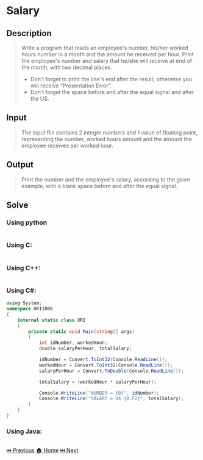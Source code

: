 # Salary

## Description

> Write a program that reads an employee's number, his/her worked hours number in a month and the amount he received per hour. Print the employee's number and salary that he/she will receive at end of the month, with two decimal places.
> 
> + Don’t forget to print the line's end after the result, otherwise you will receive “Presentation Error”.
> + Don’t forget the space before and after the equal signal and after the U$.

## Input

> The input file contains 2 integer numbers and 1 value of floating point, representing the number, worked hours amount and the amount the employee receives per worked hour.

## Output

> Print the number and the employee's salary, according to the given example, with a blank space before and after the equal signal.

## Solve

### Using python

```python

```

### Using C:

```c

```

### Using C++:

```c++

```

### Using C#:

```c#
using System;
namespace URI1008
{
    internal static class URI
    {
        private static void Main(string[] args)
        {
            int idNumber, workedHour;
            double salaryPerHour, totalSalary;

            idNumber = Convert.ToInt32(Console.ReadLine());
            workedHour = Convert.ToInt32(Console.ReadLine());
            salaryPerHour = Convert.ToDouble(Console.ReadLine());

            totalSalary = (workedHour * salaryPerHour);

            Console.WriteLine("NUMBER = {0}", idNumber);
            Console.WriteLine("SALARY = U$ {0:F2}", totalSalary);
        }
    }
}
```

### Using Java:

```java

```

[⏮️ Previous](/URI_1007/URI_1007.md)
[🏠 Home](/README.md)
[⏭️ Next](/URI_1009/URI_1009.md)
